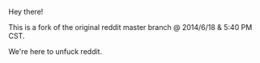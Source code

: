 Hey there!

This is a fork of the original reddit master branch @ 2014/6/18 & 5:40 PM CST.

We're here to unfuck reddit.
